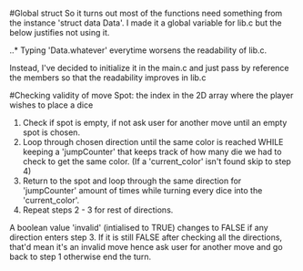#Global struct
So it turns out most of the functions need something from the instance 'struct data Data'. 
I made it a global variable for lib.c but the below justifies not using it.

..* Typing 'Data.whatever' everytime worsens the readability of lib.c.

Instead, I've decided to initialize it in the main.c and just pass by reference the members so that the readability 
improves in lib.c

#Checking validity of move
Spot: the index in the 2D array where the player wishes to place a dice

1. Check if spot is empty, if not ask user for another move until an empty spot is chosen.
2. Loop through chosen direction until the same color is reached WHILE keeping a 'jumpCounter' that keeps track of how many die we had to check to get the same color.
(If a 'current_color' isn't found skip to step 4)
3. Return to the spot and loop through the same direction for 'jumpCounter' amount of times while turning every dice into the 'current_color'.
4. Repeat steps 2 - 3  for rest of directions.

A boolean value 'invalid' (intialised to TRUE) changes to FALSE if any direction enters step 3. If it is still FALSE after checking all the directions, that'd mean it's an invalid move hence ask user for another move and go back to step 1 otherwise end the turn.